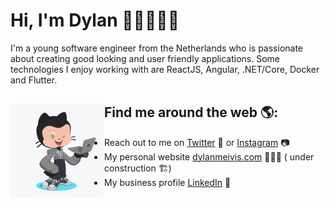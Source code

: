 # Hi, I'm Dylan 👋🏼👨🏽‍💻

I'm a young software engineer from the Netherlands who is passionate about creating good looking and user friendly applications. Some technologies I enjoy working with are ReactJS, Angular, .NET/Core, Docker and Flutter.


## Find me around the web 🌎: <a href="https://github.com/sponsors/M0nica"><img align="left" width="150" height="150" src="https://raw.githubusercontent.com/dylanmeivis/dylanmeivis/master/Images/my-octocat.gif?raw=true"></a>
- Reach out to me on <a href="https://www.twitter.com/dylanmeivis">Twitter</a> 🐤 or <a href="https://www.instagram.com/dylanmeivis">Instagram</a> 📷
- My personal website <a href="https://dylanmeivis.com"> dylanmeivis.com</a> 🙋🏽‍♂️ ( under construction 🏗️)
- My business profile <a href="https://www.linkedin.com/in/dylan-meivis">LinkedIn</a> 💼
